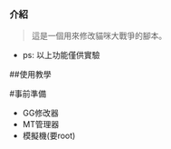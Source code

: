 ### 介紹 
 > 這是一個用來修改貓咪大戰爭的腳本。
 
 - ps: 以上功能僅供實驗
   
##使用教學

 #事前準備
 
 
 - GG修改器
 - MT管理器
 - 模擬機(要root)
   
   

